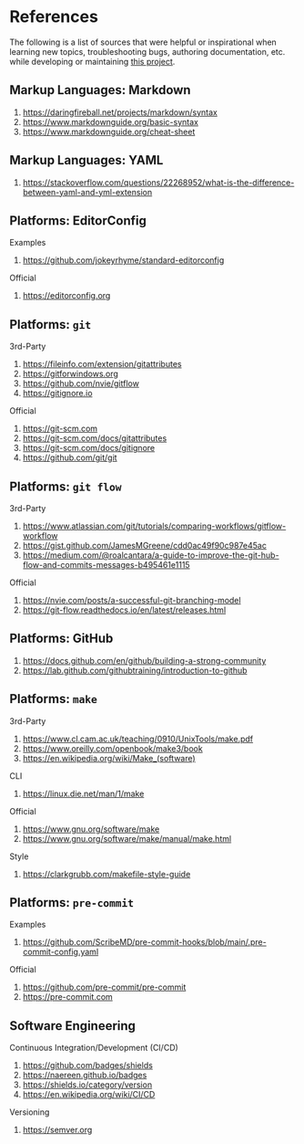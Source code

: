 # References

The following is a list of sources that were helpful or inspirational when
learning new topics, troubleshooting bugs, authoring documentation, etc. while
developing or maintaining [this project](README.md).

## Markup Languages: Markdown

1. <https://daringfireball.net/projects/markdown/syntax>
2. <https://www.markdownguide.org/basic-syntax>
3. <https://www.markdownguide.org/cheat-sheet>

## Markup Languages: YAML

1. <https://stackoverflow.com/questions/22268952/what-is-the-difference-between-yaml-and-yml-extension>

## Platforms: EditorConfig

Examples

1. <https://github.com/jokeyrhyme/standard-editorconfig>

Official

1. <https://editorconfig.org>

## Platforms: `git`

3rd-Party

1. <https://fileinfo.com/extension/gitattributes>
2. <https://gitforwindows.org>
3. <https://github.com/nvie/gitflow>
4. <https://gitignore.io>

Official

1. <https://git-scm.com>
2. <https://git-scm.com/docs/gitattributes>
3. <https://git-scm.com/docs/gitignore>
4. <https://github.com/git/git>

## Platforms: `git flow`

3rd-Party

1. <https://www.atlassian.com/git/tutorials/comparing-workflows/gitflow-workflow>
2. <https://gist.github.com/JamesMGreene/cdd0ac49f90c987e45ac>
3. <https://medium.com/@roalcantara/a-guide-to-improve-the-git-hub-flow-and-commits-messages-b495461e1115>

Official

1. <https://nvie.com/posts/a-successful-git-branching-model>
2. <https://git-flow.readthedocs.io/en/latest/releases.html>

## Platforms: GitHub

1. <https://docs.github.com/en/github/building-a-strong-community>
2. <https://lab.github.com/githubtraining/introduction-to-github>

## Platforms: `make`

3rd-Party

1. <https://www.cl.cam.ac.uk/teaching/0910/UnixTools/make.pdf>
2. <https://www.oreilly.com/openbook/make3/book>
3. <https://en.wikipedia.org/wiki/Make_(software)>

CLI

1. https://linux.die.net/man/1/make

Official

1. <https://www.gnu.org/software/make>
2. <https://www.gnu.org/software/make/manual/make.html>

Style

1. <https://clarkgrubb.com/makefile-style-guide>

## Platforms: `pre-commit`

Examples

1. <https://github.com/ScribeMD/pre-commit-hooks/blob/main/.pre-commit-config.yaml>

Official

1. <https://github.com/pre-commit/pre-commit>
2. <https://pre-commit.com>

## Software Engineering

Continuous Integration/Development (CI/CD)

1. <https://github.com/badges/shields>
2. <https://naereen.github.io/badges>
3. <https://shields.io/category/version>
4. <https://en.wikipedia.org/wiki/CI/CD>

Versioning

1. <https://semver.org>
